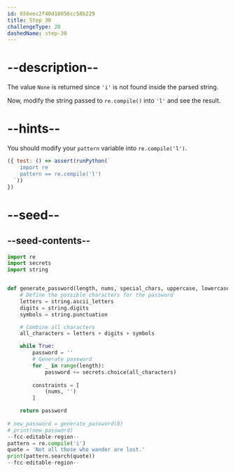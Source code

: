 ```yaml
---
id: 656eec2f40d18056cc58b229
title: Step 30
challengeType: 20
dashedName: step-30
---
```


# --description--

The value `None` is returned since `'i'` is not found inside the parsed string.

Now, modify the string passed to `re.compile()` into `'l'` and see the result.

# --hints--

You should modify your `pattern` variable into `re.compile('l')`.

```js
({ test: () => assert(runPython(`
    import re
    pattern == re.compile('l')
  `))
})
```

# --seed--

## --seed-contents--

```py
import re
import secrets
import string


def generate_password(length, nums, special_chars, uppercase, lowercase):
    # Define the possible characters for the password
    letters = string.ascii_letters
    digits = string.digits
    symbols = string.punctuation

    # Combine all characters
    all_characters = letters + digits + symbols

    while True:
        password = ''
        # Generate password
        for _ in range(length):
            password += secrets.choice(all_characters)
        
        constraints = [
            (nums, '')
        ]        

    return password
    
# new_password = generate_password(8)
# print(new_password)    
--fcc-editable-region--
pattern = re.compile('i')
quote = 'Not all those who wander are lost.'
print(pattern.search(quote))
--fcc-editable-region--
```
